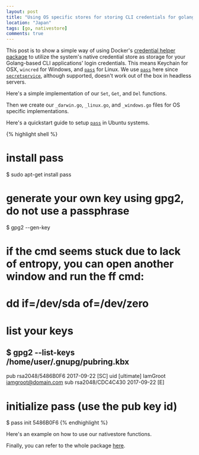 ```yaml
---
layout: post
title: "Using OS specific stores for storing CLI credentials for golang apps"
location: "Japan"
tags: [go, nativestore]
comments: true
---
```


This post is to show a simple way of using Docker's [credential helper package](https://github.com/docker/docker-credential-helpers) to utilize the system's native credential store as storage for your Golang-based CLI applications' login credentials. This means Keychain for OSX, `wincred` for Windows, and [`pass`](https://www.passwordstore.org/) for Linux. We use [`pass`](https://www.passwordstore.org/) here since [`secretservice`](https://specifications.freedesktop.org/secret-service/), although supported, doesn't work out of the box in headless servers.

Here's a simple implementation of our `Set`, `Get`, and `Del` functions.

<script charset="UTF-8" src="https://gist-it.appspot.com/github.com/mobingilabs/mobingi-sdk-go/blob/master/pkg/nativestore/nativestore.go?footer=minimal"></script>

Then we create our `_darwin.go`, `_linux.go`, and `_windows.go` files for OS specific implementations.

<script charset="UTF-8" src="https://gist-it.appspot.com/github.com/mobingilabs/mobingi-sdk-go/blob/master/pkg/nativestore/nativestore_darwin.go?footer=minimal"></script>

<script charset="UTF-8" src="https://gist-it.appspot.com/github.com/mobingilabs/mobingi-sdk-go/blob/master/pkg/nativestore/nativestore_windows.go?footer=minimal"></script>

<script charset="UTF-8" src="https://gist-it.appspot.com/github.com/mobingilabs/mobingi-sdk-go/blob/master/pkg/nativestore/nativestore_linux.go?footer=minimal"></script>

Here's a quickstart guide to setup [`pass`](https://www.passwordstore.org/) in Ubuntu systems.

{% highlight shell %}
# install pass
$ sudo apt-get install pass

# generate your own key using gpg2, do not use a passphrase
$ gpg2 --gen-key

# if the cmd seems stuck due to lack of entropy, you can open another window and run the ff cmd:
# dd if=/dev/sda of=/dev/zero

# list your keys
$ gpg2 --list-keys
/home/user/.gnupg/pubring.kbx
------------------------------
pub   rsa2048/5486B0F6 2017-09-22 [SC]
uid         [ultimate] IamGroot <iamgroot@domain.com>
sub   rsa2048/CDC4C430 2017-09-22 [E]

# initialize pass (use the pub key id)
$ pass init 5486B0F6
{% endhighlight %}

Here's an example on how to use our nativestore functions.

<script charset="UTF-8" src="https://gist-it.appspot.com/github.com/mobingilabs/mobingi-sdk-go/blob/master/pkg/nativestore/nativestore_test.go?footer=minimal"></script>

Finally, you can refer to the whole package [here](https://github.com/mobingilabs/mobingi-sdk-go/tree/master/pkg/nativestore).
